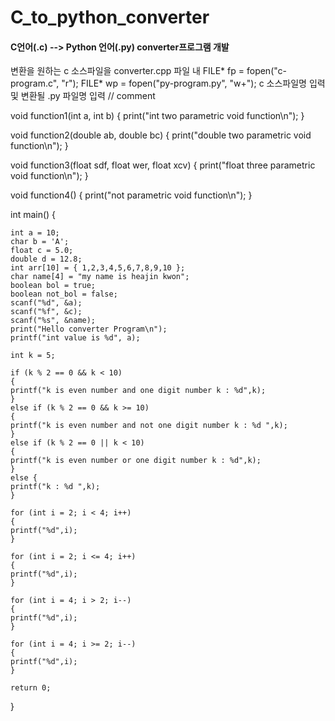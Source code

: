 # C_to_python_converter
<h4> C언어(.c) --> Python 언어(.py) converter프로그램 개발 </h4>
<a> 변환을 원하는 c 소스파일을 converter.cpp 파일 내
	FILE* fp = fopen("c-program.c", "r");
	FILE* wp = fopen("py-program.py", "w+");
	c 소스파일명 입력 및 변환될 .py 파일명 입력
	</

// comment

void function1(int a, int b)
{
	print("int two parametric void function\n");
}

void function2(double ab, double bc)
{
	print("double two parametric void function\n");
}

void function3(float sdf, float wer, float xcv)
{
	print("float three parametric void function\n");
}

void function4()
{
	print("not parametric void function\n");
}

int main() {

	int a = 10;
	char b = 'A';
	float c = 5.0;
	double d = 12.8;
	int arr[10] = { 1,2,3,4,5,6,7,8,9,10 };
	char name[4] = "my name is heajin kwon";
	boolean bol = true;
	boolean not_bol = false;
	scanf("%d", &a);
	scanf("%f", &c);
	scanf("%s", &name);
	print("Hello converter Program\n");
	printf("int value is %d", a);

	int k = 5;

	if (k % 2 == 0 && k < 10)
	{		
	printf("k is even number and one digit number k : %d",k); 
	}
	else if (k % 2 == 0 && k >= 10)
	{
	printf("k is even number and not one digit number k : %d ",k);
	}
	else if (k % 2 == 0 || k < 10)
	{
	printf("k is even number or one digit number k : %d",k);
	}
	else {
	printf("k : %d ",k);
	}

	for (int i = 2; i < 4; i++)
	{
	printf("%d",i);
	}

	for (int i = 2; i <= 4; i++)
	{
	printf("%d",i);
	}

	for (int i = 4; i > 2; i--)
	{
	printf("%d",i);
	}

	for (int i = 4; i >= 2; i--)
	{
	printf("%d",i);
	}

	return 0;
}
